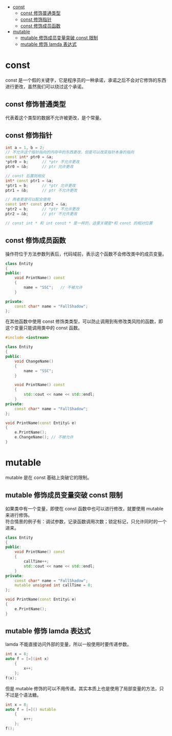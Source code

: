 - [const](#const)
	- [const 修饰普通类型](#const-修饰普通类型)
	- [const 修饰指针](#const-修饰指针)
	- [const 修饰成员函数](#const-修饰成员函数)
- [mutable](#mutable)
	- [mutable 修饰成员变量突破 const 限制](#mutable-修饰成员变量突破-const-限制)
	- [mutable 修饰 lamda 表达式](#mutable-修饰-lamda-表达式)


# const

const 是一个假的关键字，它是程序员的一种承诺，承诺之后不会对它修饰的东西进行更改，虽然我们可以绕过这个承诺。 

## const 修饰普通类型

代表着这个类型的数据不允许被更改，是个常量。

## const 修饰指针

```Cpp
int a = 1, b = 2;
// 不允许这个指针指向的内存中的东西更改，但是可以改变指针本身的指向
const int* ptr0 = &a;	
*ptr0 = b;		// *ptr 不允许更改
ptr0 = &b;		// ptr 允许更改

// const 后置则相反
int* const ptr1 = &a;	
*ptr1 = b;		// *ptr 允许更改
ptr1 = &b;		// ptr 不允许更改

// 两者更是可以配合使用
const int* const ptr2 = &a;	
*ptr2 = b;		// *ptr 不允许更改
ptr2 = &b;		// ptr 不允许更改

// const int * 和 int const * 是一样的，这里关键是*和 const 的相对位置
```

## const 修饰成员函数

操作符位于方法参数列表后，代码域前，表示这个函数不会修改类中的成员变量。

```Cpp
class Entity
{
public:
	void PrintName() const
	{
		name = "SSC";	// 不被允许
	}

private:
	const char* name = "FallShadow";
};
```

在其他函数中使用 const 修饰类类型，可以防止调用到有修改类风险的函数，即这个变量只能调用类中的 const 函数。

```Cpp
#include <iostream>

class Entity
{
public:
	void ChangeName()
	{
		name = "SSC";
	}

	void PrintName() const
	{
		std::cout << name << std::endl;
	}
private:
	const char* name = "FallShadow";
};

void PrintName(const Entity& e)
{
	e.PrintName();
	e.ChangeName();	// 不被允许
}
```

# mutable

mutable 是在 const 基础上突破它的限制。  

## mutable 修饰成员变量突破 const 限制

如果类中有一个变量，即使在 const 函数中也可以进行修改，就要使用 mutable 来进行修饰。  
符合情景的例子有：调试参数，记录函数调用次数；锁定标记，只允许同时的一个进来。  

```cpp
class Entity
{
public:
	void PrintName() const
	{
		callTime++;
		std::cout << name << std::endl;
	}
private:
	const char* name = "FallShadow";
	mutable unsigned int callTime = 0;
};

void PrintName(const Entity& e)
{
	e.PrintName();
}
```

## mutable 修饰 lamda 表达式

lamda 不能直接访问外部的变量，所以一般使用时要传递参数。

```Cpp
int x = 8;
auto f = [=](int x)
	{
		x++;
	};
f(x);
```

但是 mutable 修饰的可以不用传递。其实本质上也是使用了局部变量的方法，只不过是个语法糖。

```Cpp
int x = 8;
auto f = [=]() mutable
	{
		x++;
	};
f();
```
